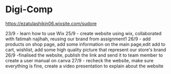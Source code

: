 # Digi-Comp
https://ezatulashikin06.wixsite.com/sudore

23/9 - learn how to use Wix
25/9 - create website using wix, collaborated with fatimah najihah, reusing our brand from assignment1
26/9 - add products on shop page, add some information on the main page,edit add to cart, wishlist, add some high quality picture that represent our store's brand
26/9 -finalised the website, publish the link and send it to team member to create a user manual on canva
27/9 - recheck the website, make sure everything is fine, create a video presentation to explain about the website 

